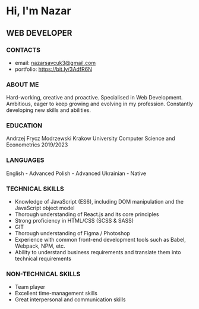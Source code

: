 # Hi, I'm Nazar

## WEB DEVELOPER

### CONTACTS

- email: nazarsavcuk3@gmail.com
- portfolio: https://bit.ly/3AdfR6N

### ABOUT ME

Hard-working, creative and proactive.
Specialised in Web Development. Ambitious,
eager to keep growing and evolving in my
profession. Constantly developing new skills
and abilities.

### EDUCATION

Andrzej Frycz Modrzewski Krakow University
Computer Science and Econometrics
2019/2023

### LANGUAGES

English - Advanced
Polish - Advanced
Ukrainian - Native

### TECHNICAL SKILLS

- Knowledge of JavaScript (ES6), including DOM
  manipulation and the JavaScript object model
- Thorough understanding of React.js and its
  core principles
- Strong proficiency in HTML/CSS (SCSS &
  SASS)
- GIT
- Thorough understanding of Figma / Photoshop
- Experience with common front-end
  development tools such as Babel, Webpack,
  NPM, etc.
- Ability to understand business requirements
  and translate them into technical requirements

### NON-TECHNICAL SKILLS

- Team player
- Excellent time-management skills
- Great interpersonal and communication skills
